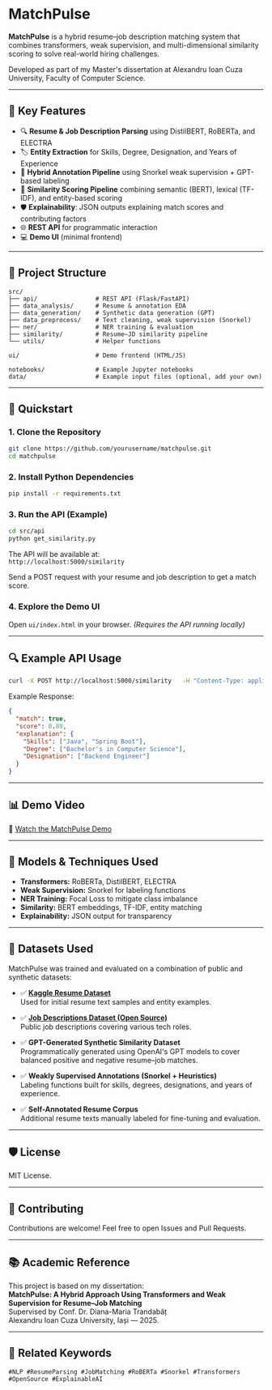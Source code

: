 
# MatchPulse

**MatchPulse** is a hybrid resume–job description matching system that combines transformers, weak supervision, and multi-dimensional similarity scoring to solve real-world hiring challenges.

Developed as part of my Master's dissertation at Alexandru Ioan Cuza University, Faculty of Computer Science.

---

## 🌟 Key Features

- 🔍 **Resume & Job Description Parsing** using DistilBERT, RoBERTa, and ELECTRA
- 🏷️ **Entity Extraction** for Skills, Degree, Designation, and Years of Experience
- 🤖 **Hybrid Annotation Pipeline** using Snorkel weak supervision + GPT-based labeling
- 🔗 **Similarity Scoring Pipeline** combining semantic (BERT), lexical (TF-IDF), and entity-based scoring
- 🛡️ **Explainability**: JSON outputs explaining match scores and contributing factors
- 🌐 **REST API** for programmatic interaction
- 💻 **Demo UI** (minimal frontend)

---

## 🔧 Project Structure

```
src/
├── api/                # REST API (Flask/FastAPI)
├── data_analysis/      # Resume & annotation EDA
├── data_generation/    # Synthetic data generation (GPT)
├── data_preprocess/    # Text cleaning, weak supervision (Snorkel)
├── ner/                # NER training & evaluation
├── similarity/         # Resume–JD similarity pipeline
└── utils/              # Helper functions

ui/                     # Demo frontend (HTML/JS)

notebooks/              # Example Jupyter notebooks
data/                   # Example input files (optional, add your own)
```

---

## 🚀 Quickstart

### 1. Clone the Repository
```bash
git clone https://github.com/yourusername/matchpulse.git
cd matchpulse
```

### 2. Install Python Dependencies
```bash
pip install -r requirements.txt
```

### 3. Run the API (Example)
```bash
cd src/api
python get_similarity.py
```

The API will be available at:  
`http://localhost:5000/similarity`

Send a POST request with your resume and job description to get a match score.

### 4. Explore the Demo UI
Open `ui/index.html` in your browser. *(Requires the API running locally)*

---

## 🔍 Example API Usage

```bash
curl -X POST http://localhost:5000/similarity   -H "Content-Type: application/json"   -d '{"resume": "Experienced Java Developer...", "job_description": "Looking for a backend engineer..."}'
```

Example Response:
```json
{
  "match": true,
  "score": 0.89,
  "explanation": {
    "Skills": ["Java", "Spring Boot"],
    "Degree": ["Bachelor's in Computer Science"],
    "Designation": ["Backend Engineer"]
  }
}
```

---

## 📊 Demo Video

🎥 [Watch the MatchPulse Demo](https://your-video-link.com)

---

## 🧠 Models & Techniques Used
- **Transformers:** RoBERTa, DistilBERT, ELECTRA
- **Weak Supervision:** Snorkel for labeling functions
- **NER Training:** Focal Loss to mitigate class imbalance
- **Similarity:** BERT embeddings, TF-IDF, entity matching
- **Explainability:** JSON output for transparency

---

## 📂 Datasets Used

MatchPulse was trained and evaluated on a combination of public and synthetic datasets:

- ✅ [**Kaggle Resume Dataset**](https://www.kaggle.com/datasets/sumukhbhuwad/indian-resume-dataset)  
  Used for initial resume text samples and entity examples.
  
- ✅ [**Job Descriptions Dataset (Open Source)**](https://www.kaggle.com/datasets/gauravduttakiit/job-descriptions-dataset)  
  Public job descriptions covering various tech roles.

- ✅ **GPT-Generated Synthetic Similarity Dataset**  
  Programmatically generated using OpenAI's GPT models to cover balanced positive and negative resume–job matches.

- ✅ **Weakly Supervised Annotations (Snorkel + Heuristics)**  
  Labeling functions built for skills, degrees, designations, and years of experience.

- ✅ **Self-Annotated Resume Corpus**  
  Additional resume texts manually labeled for fine-tuning and evaluation.


---

## 🛡 License

MIT License.

---

## 🤝 Contributing

Contributions are welcome! Feel free to open Issues and Pull Requests.

---

## 📚 Academic Reference

This project is based on my dissertation:  
**MatchPulse: A Hybrid Approach Using Transformers and Weak Supervision for Resume–Job Matching**  
Supervised by Conf. Dr. Diana-Maria Trandabăț  
Alexandru Ioan Cuza University, Iași — 2025.

---

## 🔗 Related Keywords

`#NLP #ResumeParsing #JobMatching #RoBERTa #Snorkel #Transformers #OpenSource #ExplainableAI`
